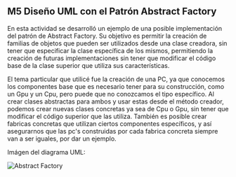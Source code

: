 ## M5 Diseño UML con el Patrón Abstract Factory

En esta actividad se desarrolló un ejemplo de una posible implementación del patrón de Abstract Factory. Su objetivo es permitir la creación de familias de objetos que pueden ser utilizados desde una clase creadora, sin tener que especificar la clase específica de los mismos, permitiendo la creación de futuras implementaciones sin tener que modificar el código base de la clase superior que utiliza sus características.

El tema particular que utilicé fue la creación de una PC, ya que conocemos los componentes base que es necesario tener para su construcción, como un Gpu y un Cpu, pero puede que no conozcamos el tipo específico. Al crear clases abstractas para ambos y usar estas desde el método creador, podemos crear nuevas clases concretas ya sea de Cpu o Gpu, sin tener que modificar el código superior que las utiliza. También es posible crear fabricas concretas que utilizan ciertos componentes específicos, y así asegurarnos que las pc's construidas por cada fabrica concreta siempre van a ser iguales, por dar un ejemplo.

Imágen del diagrama UML:

![Abstract Factory](https://github.com/user-attachments/assets/00e21baf-1be0-4df3-946a-9ce76a202f2e)
